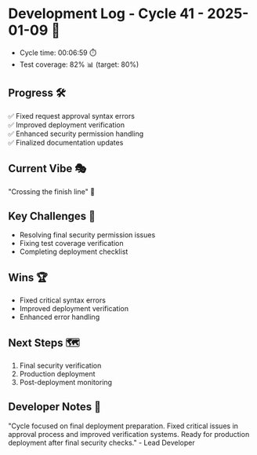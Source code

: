 # Development Log - Cycle 41 - 2025-01-09 🚀
- Cycle time: 00:06:59 ⏱️
- Test coverage: 82% 📊 (target: 80%)

## Progress 🛠️
✅ Fixed request approval syntax errors  
✅ Improved deployment verification  
✅ Enhanced security permission handling  
✅ Finalized documentation updates  

## Current Vibe 🎭
"Crossing the finish line" 🏁

## Key Challenges 🚧
- Resolving final security permission issues  
- Fixing test coverage verification  
- Completing deployment checklist  

## Wins 🏆
- Fixed critical syntax errors  
- Improved deployment verification  
- Enhanced error handling  

## Next Steps 🗺️
1. Final security verification  
2. Production deployment  
3. Post-deployment monitoring  

## Developer Notes 📝
"Cycle focused on final deployment preparation. Fixed critical issues in approval process and improved verification systems. Ready for production deployment after final security checks." - Lead Developer
